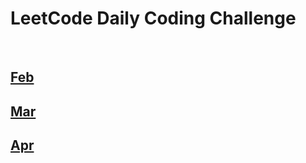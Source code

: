 <h1>LeetCode Daily Coding Challenge</h1>
<br>
<table>
    <tr>
       <h2><a href="https://github.com/thesurojit-das/Leetcode/tree/main/Feb">Feb</a></h2>
    </tr>  
    <tr>
        <h2><a href="https://github.com/thesurojit/Leetcode/tree/main/Mar">Mar</a></h2>
    </tr>
    <tr>
        <h2><a href="https://github.com/thesurojit/Leetcode/tree/main/Mar">Apr</a></h2>
    </tr>
</table>
